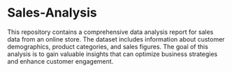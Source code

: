 # Sales-Analysis
This repository contains a comprehensive data analysis report for sales data from an online store. The dataset includes information about customer demographics, product categories, and sales figures. The goal of this analysis is to gain valuable insights that can optimize business strategies and enhance customer engagement.
